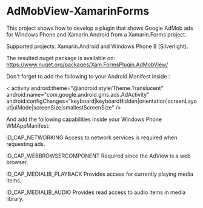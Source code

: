 # AdMobView-XamarinForms
This project shows how to develop a plugin that shows Google AdMob ads for Windows Phone and Xamarin.Android from a Xamarin.Forms project.

Supported projects: Xamarin.Android and Windows Phone 8 (Silverlight).

The resulted nuget package is available on: https://www.nuget.org/packages/Xam.FormsPlugin.AdMobView/

Don't forget to add the following to your Android.Manifest inside <application>:

< activity android:theme="@android:style/Theme.Translucent" 
          android:name="com.google.android.gms.ads.AdActivity" 
          android:configChanges="keyboard|keyboardHidden|orientation|screenLayout|uiMode|screenSize|smallestScreenSize" />
          
And add the following capabilities inside your Windows Phone WMAppManifest:

ID_CAP_NETWORKING	Access to network services is required when requesting ads.

ID_CAP_WEBBROWSERCOMPONENT	Required since the AdView is a web browser.

ID_CAP_MEDIALIB_PLAYBACK	Provides access for currently playing media items.

ID_CAP_MEDIALIB_AUDIO	Provides read access to audio items in media library.

